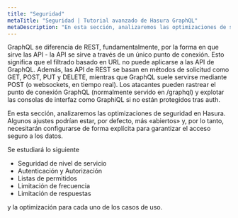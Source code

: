```yaml
---
title: "Seguridad"
metaTitle: "Seguridad | Tutorial avanzado de Hasura GraphQL"
metaDescription: "En esta sección, analizaremos las optimizaciones de seguridad en Hasura. Algunos ajustes podrían estar más abiertos por defecto y, por lo tanto, necesitarán una configuración explícita para garantizar el acceso seguro a los datos."
---
```


GraphQL se diferencia de REST, fundamentalmente, por la forma en que sirve las API - la API se sirve a través de un único punto de conexión. Esto significa que el filtrado basado en URL no puede aplicarse a las API de GraphQL. Además, las API de REST se basan en métodos de solicitud como GET, POST, PUT y DELETE, mientras que GraphQL suele servirse mediante POST (o websockets, en tiempo real). Los atacantes pueden rastrear el punto de conexión GraphQL (normalmente servido en /graphql) y explotar las consolas de interfaz como GraphiQL si no están protegidos tras auth.

En esta sección, analizaremos las optimizaciones de seguridad en Hasura. Algunos ajustes podrían estar, por defecto, más «abiertos» y, por lo tanto, necesitarán configurarse de forma explícita para garantizar el acceso seguro a los datos.

Se estudiará lo siguiente

- Seguridad de nivel de servicio
- Autenticación y Autorización
- Listas de permitidos
- Limitación de frecuencia
- Limitación de respuestas

y la optimización para cada uno de los casos de uso.
